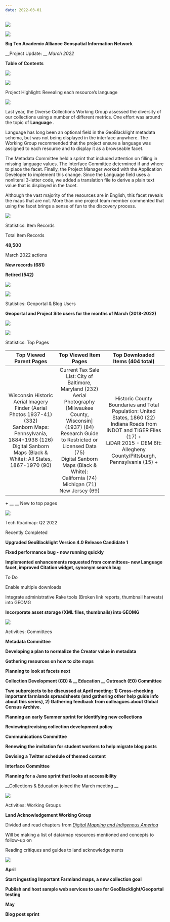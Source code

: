 ```yaml
---
date: 2022-03-01
---
```


![](img/project-update_2022-030.png)

![](img/project-update_2022-031.png)

__Big Ten Academic Alliance Geospatial Information Network__

__Project Update: __  _March 2022_

__Table of Contents__

![](img/project-update_2022-032.png)

![](img/project-update_2022-033.png)

Project Highlight: Revealing each resource’s  language

![](img/project-update_2022-034.png)

Last year\, the Diverse Collections Working Group assessed the diversity of our collections using a number of different metrics\. One effort was around the topic of  __Language__ \.

Language has long been an optional field in the GeoBlacklight metadata schema\, but was not being displayed in the interface anywhere\. The Working Group recommended that the project ensure a language was assigned to each resource and to display it as a browseable facet\.

The Metadata Committee held a sprint that included attention on filling in missing language values\. The Interface Committee determined if and where to place the facet\. Finally\, the Project Manager worked with the Application Developer to implement this change\. Since the Language field uses a nonliteral 3\-letter code\, we added a translation file to derive a plain text value that is displayed in the facet\.

Although the vast majority of the resources are in English\, this facet reveals the maps that are not\. More than one project team member commented that using the facet brings a sense of fun to the discovery process\.

![](img/project-update_2022-035.png)

Statistics: Item Records

Total Item Records

__48\,500__

March 2022 actions

__New records \(681\)__

__Retired \(542\)__

![](img/project-update_2022-036.png)

![](img/project-update_2022-037.png)

Statistics: Geoportal & Blog Users

__Geoportal and Project Site users for the months of March \(2018\-2022\)__

![](img/project-update_2022-038.png)

![](img/project-update_2022-039.png)

Statistics: Top Pages

| Top Viewed Parent Pages | Top Viewed Item Pages | Top Downloaded Items (404 total) |
| :-: | :-: | :-: |
| Wisconsin Historic Aerial Imagery Finder (Aerial Photos 1937-41) (332)<br />Sanborn Maps: Pennsylvania, 1884-1938 (126)<br />Digital Sanborn Maps (Black & White): All States, 1867-1970 (90) | Current Tax Sale List: City of Baltimore, Maryland (232)<br />Aerial Photography [Milwaukee County, Wisconsin] {1937} (84)<br />Research Guide to Restricted or Licensed Data (75)<br />Digital Sanborn Maps (Black & White): <br />California (74)<br />Michigan (71)<br />New Jersey (69) | Historic County Boundaries and Total Population: United States, 1860 (22)<br />Indiana Roads from INDOT and TIGER Files (17) + <br />LiDAR 2015 - DEM 6ft: Allegheny County/Pittsburgh, Pennsylvania (15) +  |

__\+__  __ __ New to top pages

![](img/project-update_2022-0310.png)

Tech Roadmap: Q2 2022

Recently Completed

__Upgraded GeoBlacklight Version 4\.0 Release Candidate 1__

__Fixed performance bug \- now running quickly__

__Implemented enhancements requested from committees\- new Language facet\, improved Citation widget\, synonym search bug__

To Do

Enable multiple downloads

Integrate administrative Rake tools \(Broken link reports\, thumbnail harvests\) into GEOMG

__Incorporate asset storage \(XML files\, thumbnails\) into GEOMG__

![](img/project-update_2022-0311.png)

Activities: Committees

__Metadata Committee__

__Developing a plan to normalize the Creator value in metadata__

__Gathering resources on how to cite maps__

__Planning to look at facets next__

__Collection Development \(CD\) & __  __Education__  __ Outreach \(EO\) Committee__

__Two subprojects to be discussed at April meeting: 1\) Cross\-checking important farmlands spreadsheets \(and gathering other help guide info about this series\)\, 2\) Gathering feedback from colleagues about Global Census Archive\.__

__Planning an early Summer sprint for identifying new collections__

__Reviewing/revising collection development policy__

__Communications Committee__

__Renewing the invitation for student workers to help migrate blog posts__

__Devising a Twitter schedule of themed content__

__Interface Committee__

__Planning for a June sprint that looks at accessibility__

__Collections & Education joined the March meeting __

![](img/project-update_2022-0312.png)

Activities: Working Groups

__Land Acknowledgement Working Group__

Divided and read chapters from  _[Digital Mapping and Indigenous America](https://www.taylorfrancis.com/books/edit/10.4324/9780429295546/digital-mapping-indigenous-america-janet-berry-hess)_

Will be making a list of data/map resources mentioned and concepts to follow\-up on

Reading critiques and guides to land acknowledgements

![](img/project-update_2022-0313.png)

__April__

__Start ingesting Important Farmland maps\, a new collection goal__

__Publish and host sample web services to use for GeoBlacklight/Geoportal testing__

__May__

__Blog post sprint__

